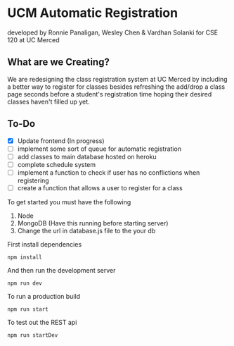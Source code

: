 # UCM Automatic Registration
developed by Ronnie Panaligan, Wesley Chen & Vardhan Solanki for CSE 120 at UC Merced

## What are we Creating?
We are redesigning the class registration system at UC Merced by including a better way to register for classes besides refreshing the add/drop a class page seconds before a student's registration time hoping their desired classes haven't filled up yet.

## To-Do
- [x] Update frontend (In progress)
- [ ] implement some sort of queue for automatic registration
- [ ] add classes to main database hosted on heroku
- [ ] complete schedule system
- [ ] implement a function to check if user has no conflictions when registering
- [ ] create a function that allows a user to register for a class

To get started you must have the following
1. Node
2. MongoDB (Have this running before starting server)
3. Change the url in database.js file to the your db

First install dependencies
```
npm install
```
And then run the development server
```
npm run dev
```
To run a production build
```
npm run start
```
To test out the REST api
```
npm run startDev
```
